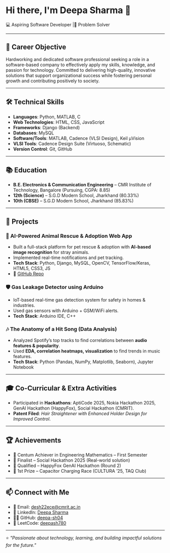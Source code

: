# Hi there, I'm Deepa Sharma 👋

💻 Aspiring Software Developer |🎯 Problem Solver  

---

## 🎯 Career Objective
Hardworking and dedicated software professional seeking a role in a software-based company to effectively apply my skills, knowledge, and passion for technology. Committed to delivering high-quality, innovative solutions that support organizational success while fostering personal growth and contributing positively to society.

---

## 🛠️ Technical Skills
- **Languages**: Python, MATLAB, C  
- **Web Technologies**: HTML, CSS, JavaScript  
- **Frameworks**: Django (Backend)
- **Databases**: MySQL  
- **Software/Tools**: MATLAB, Cadence (VLSI Design), Keil µVision  
- **VLSI Tools**: Cadence Design Suite (Virtuoso, Schematic)  
- **Version Control**: Git, GitHub  

---

## 📚 Education
- **B.E. Electronics & Communication Engineering** – CMR Institute of Technology, Bangalore (Pursuing, CGPA: 8.85)  
- **12th (Science)** – S.G.D Modern School, Jharkhand (80.33%)  
- **10th (CBSE)** – S.G.D Modern School, Jharkhand (85.83%)  

---

## 🚀 Projects
### 🐾 AI-Powered Animal Rescue & Adoption Web App  
- Built a full-stack platform for pet rescue & adoption with **AI-based image recognition** for stray animals.  
- Implemented real-time notifications and pet tracking.  
- **Tech Stack**: Python, Django, MySQL, OpenCV, TensorFlow/Keras, HTML5, CSS3, JS  
- 🔗 [GitHub Repo](https://github.com/deepa-sh04/animal_rescue)  

### 🛡️ Gas Leakage Detector using Arduino  
- IoT-based real-time gas detection system for safety in homes & industries.  
- Used gas sensors with Arduino + GSM/WiFi alerts.  
- **Tech Stack**: Arduino IDE, C++  

### 🎶 The Anatomy of a Hit Song (Data Analysis)  
- Analyzed Spotify’s top tracks to find correlations between **audio features & popularity**.  
- Used **EDA, correlation heatmaps, visualization** to find trends in music features.  
- **Tech Stack**: Python (Pandas, NumPy, Matplotlib, Seaborn), Jupyter Notebook  

---

## 🎓 Co-Curricular & Extra Activities
- Participated in **Hackathons**: AptiCode 2025, Nokia Hackathon 2025, GenAI Hackathon (HappyFox), Social Hackathon (CMRIT).  
- **Patent Filed**: *Hair Straightener with Enhanced Holder Design for Improved Control*.  

---

## 🏆 Achievements
- 🏅 Centum Achiever in Engineering Mathematics – First Semester  
- 🏅 Finalist – Social Hackathon 2025 (Real-world solution)  
- 🏅 Qualified – HappyFox GenAI Hackathon (Round 2)  
- 🥇 1st Prize – Capacitor Charging Race (CULTURA ’25, TAQ Club)  

---

## 📫 Connect with Me
- 📧 Email: desh22ece@cmrit.ac.in  
- 💼 LinkedIn: [Deepa Sharma](https://www.linkedin.com/in/deepa-sharma-3a205b265/)  
- 👩‍💻 GitHub: [deepa-sh04](https://github.com/deepa-sh04)  
- 🎯 LeetCode: [deepash780](https://leetcode.com/u/deepash780/)  

---

⭐ *"Passionate about technology, learning, and building impactful solutions for the future."*  


